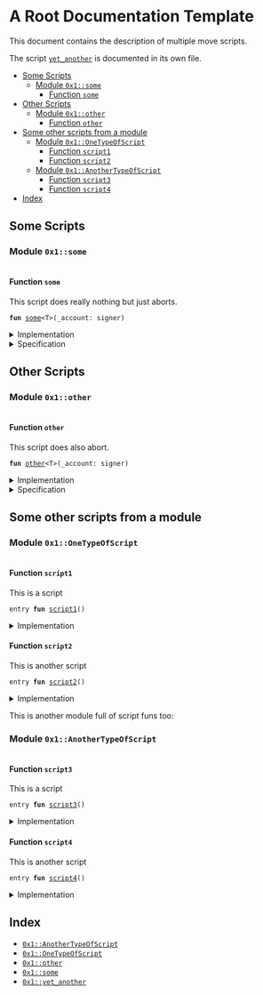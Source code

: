 

<a name="@A_Root_Documentation_Template_0"></a>

# A Root Documentation Template


This document contains the description of multiple move scripts.

The script <code><a href="root_template_script3.md#0x1_yet_another">yet_another</a></code> is documented in its own file.

-  [Some Scripts](#@Some_Scripts_1)
    -  [Module `0x1::some`](#0x1_some)
        -  [Function `some`](#0x1_some_some)
-  [Other Scripts](#@Other_Scripts_2)
    -  [Module `0x1::other`](#0x1_other)
        -  [Function `other`](#0x1_other_other)
-  [Some other scripts from a module](#@Some_other_scripts_from_a_module_3)
    -  [Module `0x1::OneTypeOfScript`](#0x1_OneTypeOfScript)
        -  [Function `script1`](#0x1_OneTypeOfScript_script1)
        -  [Function `script2`](#0x1_OneTypeOfScript_script2)
    -  [Module `0x1::AnotherTypeOfScript`](#0x1_AnotherTypeOfScript)
        -  [Function `script3`](#0x1_AnotherTypeOfScript_script3)
        -  [Function `script4`](#0x1_AnotherTypeOfScript_script4)
-  [Index](#@Index_4)



<a name="@Some_Scripts_1"></a>

## Some Scripts



<a name="0x1_some"></a>

### Module `0x1::some`



<pre><code></code></pre>



<a name="0x1_some_some"></a>

#### Function `some`

This script does really nothing but just aborts.


<pre><code><b>fun</b> <a href="root.md#0x1_some">some</a>&lt;T&gt;(_account: signer)
</code></pre>



<details>
<summary>Implementation</summary>


<pre><code><b>fun</b> <a href="root.md#0x1_some">some</a>&lt;T&gt;(_account: signer) {
    <b>abort</b> 1
}
</code></pre>



</details>

<details>
<summary>Specification</summary>



<pre><code><b>aborts_if</b> <b>true</b> <b>with</b> 1;
</code></pre>



</details>



<a name="@Other_Scripts_2"></a>

## Other Scripts



<a name="0x1_other"></a>

### Module `0x1::other`



<pre><code></code></pre>



<a name="0x1_other_other"></a>

#### Function `other`

This script does also abort.


<pre><code><b>fun</b> <a href="root.md#0x1_other">other</a>&lt;T&gt;(_account: signer)
</code></pre>



<details>
<summary>Implementation</summary>


<pre><code><b>fun</b> <a href="root.md#0x1_other">other</a>&lt;T&gt;(_account: signer) {
    <b>abort</b> 2
}
</code></pre>



</details>

<details>
<summary>Specification</summary>



<pre><code><b>aborts_if</b> <b>true</b> <b>with</b> 2;
</code></pre>



</details>



<a name="@Some_other_scripts_from_a_module_3"></a>

## Some other scripts from a module



<a name="0x1_OneTypeOfScript"></a>

### Module `0x1::OneTypeOfScript`



<pre><code></code></pre>



<a name="0x1_OneTypeOfScript_script1"></a>

#### Function `script1`

This is a script


<pre><code>entry <b>fun</b> <a href="root.md#0x1_OneTypeOfScript_script1">script1</a>()
</code></pre>



<details>
<summary>Implementation</summary>


<pre><code>entry <b>fun</b> <a href="root.md#0x1_OneTypeOfScript_script1">script1</a>() {}
</code></pre>



</details>

<a name="0x1_OneTypeOfScript_script2"></a>

#### Function `script2`

This is another script


<pre><code>entry <b>fun</b> <a href="root.md#0x1_OneTypeOfScript_script2">script2</a>()
</code></pre>



<details>
<summary>Implementation</summary>


<pre><code>entry <b>fun</b> <a href="root.md#0x1_OneTypeOfScript_script2">script2</a>() {}
</code></pre>



</details>


This is another module full of script funs too:


<a name="0x1_AnotherTypeOfScript"></a>

### Module `0x1::AnotherTypeOfScript`



<pre><code></code></pre>



<a name="0x1_AnotherTypeOfScript_script3"></a>

#### Function `script3`

This is a script


<pre><code>entry <b>fun</b> <a href="root.md#0x1_AnotherTypeOfScript_script3">script3</a>()
</code></pre>



<details>
<summary>Implementation</summary>


<pre><code>entry <b>fun</b> <a href="root.md#0x1_AnotherTypeOfScript_script3">script3</a>() {}
</code></pre>



</details>

<a name="0x1_AnotherTypeOfScript_script4"></a>

#### Function `script4`

This is another script


<pre><code>entry <b>fun</b> <a href="root.md#0x1_AnotherTypeOfScript_script4">script4</a>()
</code></pre>



<details>
<summary>Implementation</summary>


<pre><code>entry <b>fun</b> <a href="root.md#0x1_AnotherTypeOfScript_script4">script4</a>() {}
</code></pre>



</details>



<a name="@Index_4"></a>

## Index


-  [`0x1::AnotherTypeOfScript`](root.md#0x1_AnotherTypeOfScript)
-  [`0x1::OneTypeOfScript`](root.md#0x1_OneTypeOfScript)
-  [`0x1::other`](root.md#0x1_other)
-  [`0x1::some`](root.md#0x1_some)
-  [`0x1::yet_another`](root_template_script3.md#0x1_yet_another)
